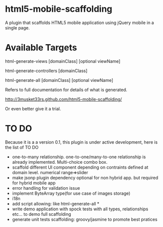 html5-mobile-scaffolding
========================

A plugin that scaffolds HTML5 mobile application using jQuery mobile in a single page.

Available Targets
=================

html-generate-views [domainClass] [optional viewName]

html-generate-controllers [domainClass]

html-generate-all [domainClass] [optional viewName]

Refers to full documentation for details of what is generated. 

http://3musket33rs.github.com/html5-mobile-scaffolding/

Or even better give it a trial.

TO DO
=====

Because it is a a version 0.1, this plugin is under active development, here is the list of TO DO

* one-to-many relationship. one-to-one/many-to-one relationship is already implemented. Multi-choice combo box.
* scaffold different UI component depending on contraints defined at domain level. numerical range=>slider
* make jsonp plugin dependency optional for non hybrid app. but required for hybrid mobile app 
* error handling for validation issue
* implement ByteArray type(for use case of images storage)
* i18n
* add script allowing: like html-generate-all *
* write demo application with spock tests with all types, relationships etc... to demo full scaffolding
* generate unit tests scaffolding: groovy/jasmine to promote best pratices
